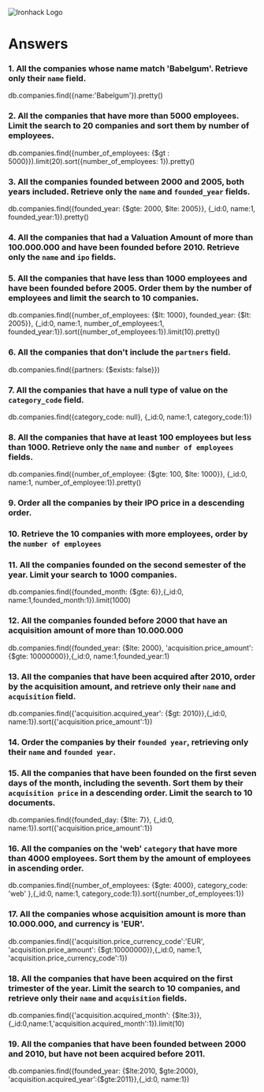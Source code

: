![Ironhack Logo](https://i.imgur.com/1QgrNNw.png)

# Answers

### 1. All the companies whose name match 'Babelgum'. Retrieve only their `name` field.

db.companies.find({name:'Babelgum'}).pretty()

### 2. All the companies that have more than 5000 employees. Limit the search to 20 companies and sort them by **number of employees**.

db.companies.find({number_of_employees: {\$gt : 5000}}).limit(20).sort({number_of_employees: 1}).pretty()

### 3. All the companies founded between 2000 and 2005, both years included. Retrieve only the `name` and `founded_year` fields.

db.companies.find({founded_year: {$gte: 2000, $lte: 2005}}, {\_id:0, name:1, founded_year:1}).pretty()

### 4. All the companies that had a Valuation Amount of more than 100.000.000 and have been founded before 2010. Retrieve only the `name` and `ipo` fields.

<!-- Your Code Goes Here -->

### 5. All the companies that have less than 1000 employees and have been founded before 2005. Order them by the number of employees and limit the search to 10 companies.

db.companies.find({number_of_employees: {$lt: 1000}, founded_year: {$lt: 2005}}, {\_id:0, name:1, number_of_employees:1, founded_year:1}).sort({number_of_employees:1}).limit(10).pretty()

### 6. All the companies that don't include the `partners` field.

db.companies.find({partners: {\$exists: false}})

### 7. All the companies that have a null type of value on the `category_code` field.

db.companies.find({category_code: null}, {\_id:0, name:1, category_code:1})

### 8. All the companies that have at least 100 employees but less than 1000. Retrieve only the `name` and `number of employees` fields.

db.companies.find({number_of_employee: {$gte: 100, $lte: 1000}}, {\_id:0, name:1, number_of_employee:1}).pretty()

### 9. Order all the companies by their IPO price in a descending order.

<!-- Your Code Goes Here -->

### 10. Retrieve the 10 companies with more employees, order by the `number of employees`

<!-- Your Code Goes Here -->

### 11. All the companies founded on the second semester of the year. Limit your search to 1000 companies.

db.companies.find({founded_month: {\$gte: 6}},{\_id:0, name:1,founded_month:1}).limit(1000)

### 12. All the companies founded before 2000 that have an acquisition amount of more than 10.000.000

db.companies.find({founded_year: {$lte: 2000}, 'acquisition.price_amount': {$gte: 10000000}},{\_id:0, name:1,founded_year:1)

### 13. All the companies that have been acquired after 2010, order by the acquisition amount, and retrieve only their `name` and `acquisition` field.

db.companies.find({'acquisition.acquired_year': {\$gt: 2010}},{\_id:0, name:1}).sort({'acquisition.price_amount':1})

### 14. Order the companies by their `founded year`, retrieving only their `name` and `founded year`.

<!-- Your Code Goes Here -->

### 15. All the companies that have been founded on the first seven days of the month, including the seventh. Sort them by their `acquisition price` in a descending order. Limit the search to 10 documents.

db.companies.find({founded_day: {\$lte: 7}}, {\_id:0, name:1}).sort({'acquisition.price_amount':1})

### 16. All the companies on the 'web' `category` that have more than 4000 employees. Sort them by the amount of employees in ascending order.

db.companies.find({number_of_employees: {\$gte: 4000}, category_code: 'web' },{\_id:0, name:1, category_code:1}).sort({number_of_employees:1})

### 17. All the companies whose acquisition amount is more than 10.000.000, and currency is 'EUR'.

db.companies.find({'acquisition.price_currency_code':'EUR', 'acquisition.price_amount': {\$gt:10000000}},{\_id:0, name:1, 'acquisition.price_currency_code':1})

### 18. All the companies that have been acquired on the first trimester of the year. Limit the search to 10 companies, and retrieve only their `name` and `acquisition` fields.

db.companies.find({'acquisition.acquired_month': {\$lte:3}},{\_id:0,name:1,'acquisition.acquired_month':1}).limit(10)

### 19. All the companies that have been founded between 2000 and 2010, but have not been acquired before 2011.

db.companies.find({founded_year: {$lte:2010, $gte:2000}, 'acquisition.acquired_year':{\$gte:2011}},{\_id:0, name:1})
